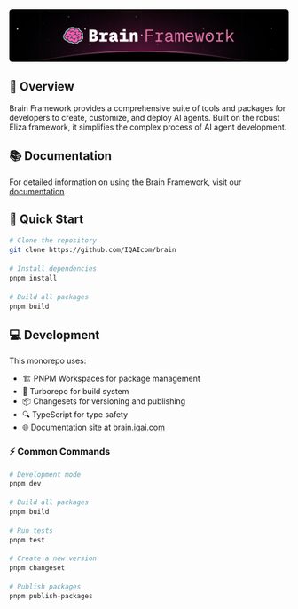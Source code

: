 <img src="./brain-framework-cover.png" />

## 🌟 Overview

Brain Framework provides a comprehensive suite of tools and packages for developers to create, customize, and deploy AI agents. Built on the robust Eliza framework, it simplifies the complex process of AI agent development.

## 📚 Documentation

For detailed information on using the Brain Framework, visit our [documentation](https://brain.iqai.com).

## 🚀 Quick Start

```bash
# Clone the repository
git clone https://github.com/IQAIcom/brain

# Install dependencies
pnpm install

# Build all packages
pnpm build
```

## 💻 Development

This monorepo uses:

- 🏗️ PNPM Workspaces for package management
- 🔧 Turborepo for build system
- 📦 Changesets for versioning and publishing
- 🔍 TypeScript for type safety
- 🌐 Documentation site at [brain.iqai.com](https://brain.iqai.com)

### ⚡ Common Commands

```bash
# Development mode
pnpm dev

# Build all packages
pnpm build

# Run tests
pnpm test

# Create a new version
pnpm changeset

# Publish packages
pnpm publish-packages
```
